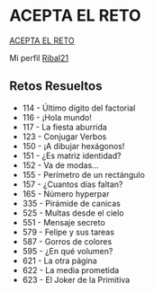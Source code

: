 # ACEPTA EL RETO

[ACEPTA EL RETO](https://www.aceptaelreto.com/)

Mi perfil [Ribal21](https://www.juezonline.com/user/profile.php?id=29138)


## Retos Resueltos

- 114 - Último dígito del factorial
- 116 - ¡Hola mundo!
- 117 - La fiesta aburrida
- 123 - Conjugar Verbos
- 150 - ¡A dibujar hexágonos!
- 151 - ¿Es matriz identidad?
- 152 - Va de modas...
- 155 - Perímetro de un rectángulo
- 157 - ¿Cuantos días faltan?
- 165 - Número hyperpar
- 335 - Pirámide de canicas
- 525 - Multas desde el cielo
- 551 - Mensaje secreto
- 579 - Felipe y sus tareas
- 587 - Gorros de colores
- 595 - ¿En qué volumen?
- 621 - La otra página
- 622 - La media prometida
- 623 - El Joker de la Primitiva